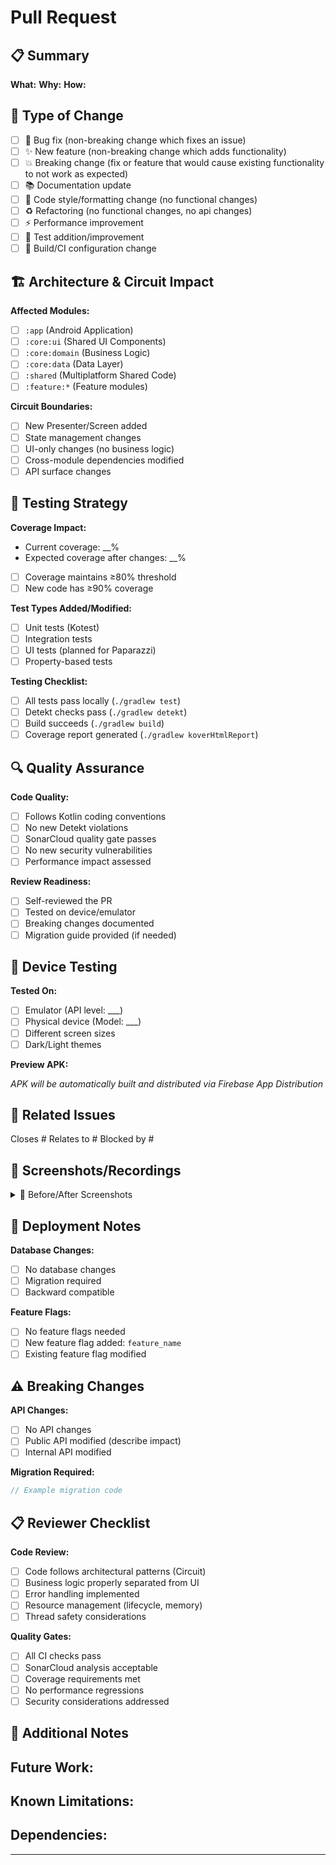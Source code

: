 # Pull Request

## 📋 Summary
<!-- Provide a concise description of the changes in this PR -->

**What:** 
**Why:** 
**How:** 

## 🎯 Type of Change
<!-- Mark the relevant option with an 'x' -->
- [ ] 🐛 Bug fix (non-breaking change which fixes an issue)
- [ ] ✨ New feature (non-breaking change which adds functionality)
- [ ] 💥 Breaking change (fix or feature that would cause existing functionality to not work as expected)
- [ ] 📚 Documentation update
- [ ] 🎨 Code style/formatting change (no functional changes)
- [ ] ♻️ Refactoring (no functional changes, no api changes)
- [ ] ⚡ Performance improvement
- [ ] 🧪 Test addition/improvement
- [ ] 🔧 Build/CI configuration change

## 🏗️ Architecture & Circuit Impact
<!-- Describe impact on Circuit architecture patterns -->

**Affected Modules:**
- [ ] `:app` (Android Application)
- [ ] `:core:ui` (Shared UI Components) 
- [ ] `:core:domain` (Business Logic)
- [ ] `:core:data` (Data Layer)
- [ ] `:shared` (Multiplatform Shared Code)
- [ ] `:feature:*` (Feature modules)

**Circuit Boundaries:**
- [ ] New Presenter/Screen added
- [ ] State management changes
- [ ] UI-only changes (no business logic)
- [ ] Cross-module dependencies modified
- [ ] API surface changes

## 🧪 Testing Strategy
<!-- Describe testing approach and coverage -->

**Coverage Impact:**
- Current coverage: __%
- Expected coverage after changes: __%
- [ ] Coverage maintains ≥80% threshold
- [ ] New code has ≥90% coverage

**Test Types Added/Modified:**
- [ ] Unit tests (Kotest)
- [ ] Integration tests
- [ ] UI tests (planned for Paparazzi)
- [ ] Property-based tests

**Testing Checklist:**
- [ ] All tests pass locally (`./gradlew test`)
- [ ] Detekt checks pass (`./gradlew detekt`)
- [ ] Build succeeds (`./gradlew build`)
- [ ] Coverage report generated (`./gradlew koverHtmlReport`)

## 🔍 Quality Assurance

**Code Quality:**
- [ ] Follows Kotlin coding conventions
- [ ] No new Detekt violations
- [ ] SonarCloud quality gate passes
- [ ] No new security vulnerabilities
- [ ] Performance impact assessed

**Review Readiness:**
- [ ] Self-reviewed the PR
- [ ] Tested on device/emulator
- [ ] Breaking changes documented
- [ ] Migration guide provided (if needed)

## 📱 Device Testing
<!-- For UI changes, specify testing approach -->

**Tested On:**
- [ ] Emulator (API level: ___)
- [ ] Physical device (Model: ___)
- [ ] Different screen sizes
- [ ] Dark/Light themes

**Preview APK:** 
<!-- Will be auto-generated and linked by CI -->
_APK will be automatically built and distributed via Firebase App Distribution_

## 🔗 Related Issues
<!-- Link related issues using keywords -->

Closes #
Relates to #
Blocked by #

## 📸 Screenshots/Recordings
<!-- For UI changes, provide before/after screenshots -->

<details>
<summary>📸 Before/After Screenshots</summary>

| Before | After |
|--------|-------|
| <!-- screenshot --> | <!-- screenshot --> |

</details>

## 🚀 Deployment Notes
<!-- Any special deployment considerations -->

**Database Changes:**
- [ ] No database changes
- [ ] Migration required
- [ ] Backward compatible

**Feature Flags:**
- [ ] No feature flags needed
- [ ] New feature flag added: `feature_name`
- [ ] Existing feature flag modified

## ⚠️ Breaking Changes
<!-- List any breaking changes and migration steps -->

**API Changes:**
- [ ] No API changes
- [ ] Public API modified (describe impact)
- [ ] Internal API modified

**Migration Required:**
```kotlin
// Example migration code
```

## 📋 Reviewer Checklist
<!-- For reviewers to verify -->

**Code Review:**
- [ ] Code follows architectural patterns (Circuit)
- [ ] Business logic properly separated from UI
- [ ] Error handling implemented
- [ ] Resource management (lifecycle, memory)
- [ ] Thread safety considerations

**Quality Gates:**
- [ ] All CI checks pass
- [ ] SonarCloud analysis acceptable
- [ ] Coverage requirements met
- [ ] No performance regressions
- [ ] Security considerations addressed

## 📝 Additional Notes
<!-- Any additional context, concerns, or future work -->

**Future Work:**
- 

**Known Limitations:**
- 

**Dependencies:**
- 

---

<!-- 
📚 PR Best Practices Reminder:
- Keep PRs small and focused (< 400 lines preferred)
- Provide clear context in title and description  
- Test thoroughly before requesting review
- Respond to feedback promptly
- Squash commits before merging if needed
-->